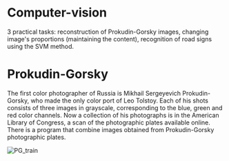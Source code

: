 # Computer-vision
3 practical tasks: reconstruction of Prokudin-Gorsky images, changing image's proportions (maintaining the content),  recognition of road signs using the SVM method.

# Prokudin-Gorsky
The first color photographer of Russia is Mikhail Sergeyevich Prokudin-Gorsky, who made the only color port of Leo Tolstoy. Each of his shots consists of three images in grayscale, corresponding to the blue, green and red color channels. Now
a collection of his photographs is in the American Library of Congress, a scan of the photographic plates available online. There is a program that combine images obtained from Prokudin-Gorsky photographic plates.

![PG_train](https://github.com/sibsonya/Computer-vision/PG_train.png)
